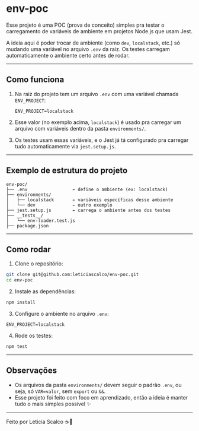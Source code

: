 # env-poc

Esse projeto é uma POC (prova de conceito) simples pra testar o carregamento de variáveis de ambiente em projetos Node.js que usam Jest.

A ideia aqui é poder trocar de ambiente (como `dev`, `localstack`, etc.) só mudando uma variável no arquivo `.env` da raiz. Os testes carregam automaticamente o ambiente certo antes de rodar.

---

## Como funciona

1. Na raiz do projeto tem um arquivo `.env` com uma variável chamada `ENV_PROJECT`:
   ```env
   ENV_PROJECT=localstack
   ```

2. Esse valor (no exemplo acima, `localstack`) é usado pra carregar um arquivo com variáveis dentro da pasta `environments/`.

3. Os testes usam essas variáveis, e o Jest já tá configurado pra carregar tudo automaticamente via `jest.setup.js`.

---

## Exemplo de estrutura do projeto

```
env-poc/
├── .env                 ← define o ambiente (ex: localstack)
├── environments/
│   ├── localstack       ← variáveis específicas desse ambiente
│   └── dev              ← outro exemplo
├── jest.setup.js        ← carrega o ambiente antes dos testes
├── __tests__/
│   └── env-loader.test.js
├── package.json
```

---

## Como rodar

1. Clone o repositório:

```bash
git clone git@github.com:leticiascalco/env-poc.git
cd env-poc
```

2. Instale as dependências:

```bash
npm install
```

3. Configure o ambiente no arquivo `.env`:

```env
ENV_PROJECT=localstack
```

4. Rode os testes:

```bash
npm test
```

---

## Observações

- Os arquivos da pasta `environments/` devem seguir o padrão `.env`, ou seja, só `VAR=valor`, sem `export` ou `&&`.
- Esse projeto foi feito com foco em aprendizado, então a ideia é manter tudo o mais simples possível ✨

---

Feito por Leticia Scalco ☕🚀
